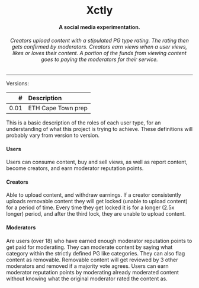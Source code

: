 <div align="center">
    <h1> 
        Xctly
    </h1>
    <h4>
        A social media experimentation.
    </h4>
    <h6>
        Creators upload content with a stipulated PG type rating. The rating then gets confirmed by moderators. Creators earn views when a user views, likes or loves their content. A portion of the funds from viewing content goes to paying the moderators for their service. 
    </h6>
</div>

---- 

Versions:

| # | Description |
|--:|:------------|
| 0.01 | ETH Cape Town prep |  

This is a basic description of the roles of each user type, for an understanding of what this project is trying to achieve. These definitions will probably vary from version to version.

#### Users
Users can consume content, buy and sell views, as well as report content, become creators, and earn moderator reputation points.

#### Creators
Able to upload content, and withdraw earnings. If a creator consistently uploads removable content they will get locked (unable to upload content) for a period of time. Every time they get locked it is for a longer (2.5x longer) period, and after the third lock, they are unable to upload content. 

#### Moderators
Are users (over 18) who have earned enough moderator reputation points to get paid for moderating. They can moderate content by saying what category within the strictly defined PG like categories. They can also flag content as removable. Removable content will get reviewed by 3 other moderators and removed if a majority vote agrees. Users can earn moderator reputation points by moderating already moderated content without knowing what the original moderator rated the content as. 
